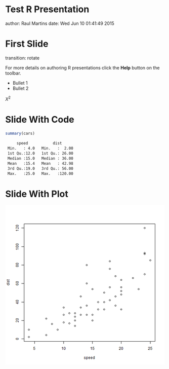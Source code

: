 Test R Presentation
========================================================
author: Raul Martins
date: Wed Jun 10 01:41:49 2015 

First Slide
========================================================
transition: rotate

For more details on authoring R presentations click the
**Help** button on the toolbar.

- Bullet 1
- Bullet 2

$X^2$


Slide With Code
========================================================


```r
summary(cars)
```

```
     speed           dist       
 Min.   : 4.0   Min.   :  2.00  
 1st Qu.:12.0   1st Qu.: 26.00  
 Median :15.0   Median : 36.00  
 Mean   :15.4   Mean   : 42.98  
 3rd Qu.:19.0   3rd Qu.: 56.00  
 Max.   :25.0   Max.   :120.00  
```

Slide With Plot
========================================================

![plot of chunk unnamed-chunk-2](test-figure/unnamed-chunk-2-1.png) 
